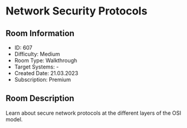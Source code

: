 ﻿# Network Security Protocols

## Room Information
- ID: 607
- Difficulty: Medium
- Room Type: Walkthrough
- Target Systems: -
- Created Date: 21.03.2023
- Subscription: Premium

## Room Description
Learn about secure network protocols at the different layers of the OSI model.
